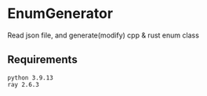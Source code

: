 # EnumGenerator

Read json file, and generate(modify) cpp & rust enum class

## Requirements

```
python 3.9.13
ray 2.6.3
```
